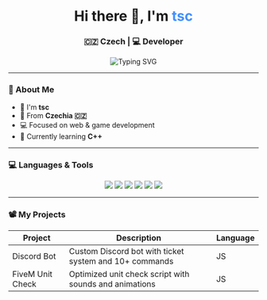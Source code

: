 <h1 align="center">Hi there 👋, I'm <span style="color:#4290FF">tsc</span></h1>
<h3 align="center">🇨🇿 Czech | 💻 Developer</h3>

<p align="center">
  <img src="https://readme-typing-svg.herokuapp.com?font=Fira+Code&size=25&pause=1000&color=4290FF&center=true&vCenter=true&width=435&lines=The+languages+I+know;JavaScript+%7C+Lua+%7C+Python+%7C+HTML+%7C+CSS;I+%F0%9F%A9%B5+Clean+Code" alt="Typing SVG" />
</p>

---

### 🧠 About Me

- 👋 I'm **tsc**  
- 📍 From **Czechia 🇨🇿**
- 💻 Focused on web & game development  
- 🌱 Currently learning **C++**

---

### 💻 Languages & Tools

<p align="center">
  <img src="https://img.shields.io/badge/JavaScript-333?style=for-the-badge&logo=javascript&logoColor=F7DF1E" />
  <img src="https://img.shields.io/badge/Lua-333?style=for-the-badge&logo=lua&logoColor=2C2D72" />
  <img src="https://img.shields.io/badge/HTML5-333?style=for-the-badge&logo=html5&logoColor=E34F26" />
  <img src="https://img.shields.io/badge/CSS3-333?style=for-the-badge&logo=css3&logoColor=1572B6" />
  <img src="https://img.shields.io/badge/Python-333?style=for-the-badge&logo=python&logoColor=3776AB" />
  <img src="https://img.shields.io/badge/C++-333?style=for-the-badge&logo=c%2B%2B&logoColor=00599C" />
</p>

---

### 📽️ My Projects

| Project | Description | Language |
|--------|-------------|----------|
| Discord Bot | Custom Discord bot with ticket system and 10+ commands | JS |
| FiveM Unit Check | Optimized unit check script with sounds and animations | JS |
